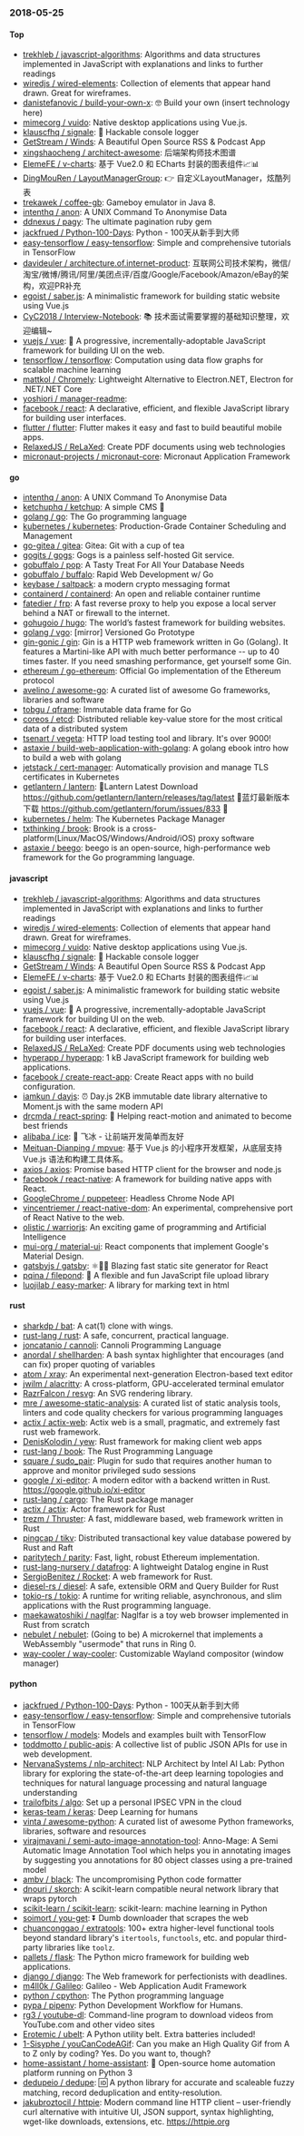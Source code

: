 ### 2018-05-25

#### Top
* [trekhleb / javascript-algorithms](https://github.com/trekhleb/javascript-algorithms): Algorithms and data structures implemented in JavaScript with explanations and links to further readings
* [wiredjs / wired-elements](https://github.com/wiredjs/wired-elements): Collection of elements that appear hand drawn. Great for wireframes.
* [danistefanovic / build-your-own-x](https://github.com/danistefanovic/build-your-own-x): 🤓 Build your own (insert technology here)
* [mimecorg / vuido](https://github.com/mimecorg/vuido): Native desktop applications using Vue.js.
* [klauscfhq / signale](https://github.com/klauscfhq/signale): 👋 Hackable console logger
* [GetStream / Winds](https://github.com/GetStream/Winds): A Beautiful Open Source RSS & Podcast App
* [xingshaocheng / architect-awesome](https://github.com/xingshaocheng/architect-awesome): 后端架构师技术图谱
* [ElemeFE / v-charts](https://github.com/ElemeFE/v-charts): 基于 Vue2.0 和 ECharts 封装的图表组件📈📊
* [DingMouRen / LayoutManagerGroup](https://github.com/DingMouRen/LayoutManagerGroup): 👉 自定义LayoutManager，炫酷列表
* [trekawek / coffee-gb](https://github.com/trekawek/coffee-gb): Gameboy emulator in Java 8.
* [intenthq / anon](https://github.com/intenthq/anon): A UNIX Command To Anonymise Data
* [ddnexus / pagy](https://github.com/ddnexus/pagy): The ultimate pagination ruby gem
* [jackfrued / Python-100-Days](https://github.com/jackfrued/Python-100-Days): Python - 100天从新手到大师
* [easy-tensorflow / easy-tensorflow](https://github.com/easy-tensorflow/easy-tensorflow): Simple and comprehensive tutorials in TensorFlow
* [davideuler / architecture.of.internet-product](https://github.com/davideuler/architecture.of.internet-product): 互联网公司技术架构，微信/淘宝/微博/腾讯/阿里/美团点评/百度/Google/Facebook/Amazon/eBay的架构，欢迎PR补充
* [egoist / saber.js](https://github.com/egoist/saber.js): A minimalistic framework for building static website using Vue.js
* [CyC2018 / Interview-Notebook](https://github.com/CyC2018/Interview-Notebook): 📚 技术面试需要掌握的基础知识整理，欢迎编辑~
* [vuejs / vue](https://github.com/vuejs/vue): 🖖 A progressive, incrementally-adoptable JavaScript framework for building UI on the web.
* [tensorflow / tensorflow](https://github.com/tensorflow/tensorflow): Computation using data flow graphs for scalable machine learning
* [mattkol / Chromely](https://github.com/mattkol/Chromely): Lightweight Alternative to Electron.NET, Electron for .NET/.NET Core
* [yoshiori / manager-readme](https://github.com/yoshiori/manager-readme): 
* [facebook / react](https://github.com/facebook/react): A declarative, efficient, and flexible JavaScript library for building user interfaces.
* [flutter / flutter](https://github.com/flutter/flutter): Flutter makes it easy and fast to build beautiful mobile apps.
* [RelaxedJS / ReLaXed](https://github.com/RelaxedJS/ReLaXed): Create PDF documents using web technologies
* [micronaut-projects / micronaut-core](https://github.com/micronaut-projects/micronaut-core): Micronaut Application Framework

#### go
* [intenthq / anon](https://github.com/intenthq/anon): A UNIX Command To Anonymise Data
* [ketchuphq / ketchup](https://github.com/ketchuphq/ketchup): A simple CMS 🍅
* [golang / go](https://github.com/golang/go): The Go programming language
* [kubernetes / kubernetes](https://github.com/kubernetes/kubernetes): Production-Grade Container Scheduling and Management
* [go-gitea / gitea](https://github.com/go-gitea/gitea): Gitea: Git with a cup of tea
* [gogits / gogs](https://github.com/gogits/gogs): Gogs is a painless self-hosted Git service.
* [gobuffalo / pop](https://github.com/gobuffalo/pop): A Tasty Treat For All Your Database Needs
* [gobuffalo / buffalo](https://github.com/gobuffalo/buffalo): Rapid Web Development w/ Go
* [keybase / saltpack](https://github.com/keybase/saltpack): a modern crypto messaging format
* [containerd / containerd](https://github.com/containerd/containerd): An open and reliable container runtime
* [fatedier / frp](https://github.com/fatedier/frp): A fast reverse proxy to help you expose a local server behind a NAT or firewall to the internet.
* [gohugoio / hugo](https://github.com/gohugoio/hugo): The world’s fastest framework for building websites.
* [golang / vgo](https://github.com/golang/vgo): [mirror] Versioned Go Prototype
* [gin-gonic / gin](https://github.com/gin-gonic/gin): Gin is a HTTP web framework written in Go (Golang). It features a Martini-like API with much better performance -- up to 40 times faster. If you need smashing performance, get yourself some Gin.
* [ethereum / go-ethereum](https://github.com/ethereum/go-ethereum): Official Go implementation of the Ethereum protocol
* [avelino / awesome-go](https://github.com/avelino/awesome-go): A curated list of awesome Go frameworks, libraries and software
* [tobgu / qframe](https://github.com/tobgu/qframe): Immutable data frame for Go
* [coreos / etcd](https://github.com/coreos/etcd): Distributed reliable key-value store for the most critical data of a distributed system
* [tsenart / vegeta](https://github.com/tsenart/vegeta): HTTP load testing tool and library. It's over 9000!
* [astaxie / build-web-application-with-golang](https://github.com/astaxie/build-web-application-with-golang): A golang ebook intro how to build a web with golang
* [jetstack / cert-manager](https://github.com/jetstack/cert-manager): Automatically provision and manage TLS certificates in Kubernetes
* [getlantern / lantern](https://github.com/getlantern/lantern): 🔴Lantern Latest Download https://github.com/getlantern/lantern/releases/tag/latest 🔴蓝灯最新版本下载 https://github.com/getlantern/forum/issues/833 🔴
* [kubernetes / helm](https://github.com/kubernetes/helm): The Kubernetes Package Manager
* [txthinking / brook](https://github.com/txthinking/brook): Brook is a cross-platform(Linux/MacOS/Windows/Android/iOS) proxy software
* [astaxie / beego](https://github.com/astaxie/beego): beego is an open-source, high-performance web framework for the Go programming language.

#### javascript
* [trekhleb / javascript-algorithms](https://github.com/trekhleb/javascript-algorithms): Algorithms and data structures implemented in JavaScript with explanations and links to further readings
* [wiredjs / wired-elements](https://github.com/wiredjs/wired-elements): Collection of elements that appear hand drawn. Great for wireframes.
* [mimecorg / vuido](https://github.com/mimecorg/vuido): Native desktop applications using Vue.js.
* [klauscfhq / signale](https://github.com/klauscfhq/signale): 👋 Hackable console logger
* [GetStream / Winds](https://github.com/GetStream/Winds): A Beautiful Open Source RSS & Podcast App
* [ElemeFE / v-charts](https://github.com/ElemeFE/v-charts): 基于 Vue2.0 和 ECharts 封装的图表组件📈📊
* [egoist / saber.js](https://github.com/egoist/saber.js): A minimalistic framework for building static website using Vue.js
* [vuejs / vue](https://github.com/vuejs/vue): 🖖 A progressive, incrementally-adoptable JavaScript framework for building UI on the web.
* [facebook / react](https://github.com/facebook/react): A declarative, efficient, and flexible JavaScript library for building user interfaces.
* [RelaxedJS / ReLaXed](https://github.com/RelaxedJS/ReLaXed): Create PDF documents using web technologies
* [hyperapp / hyperapp](https://github.com/hyperapp/hyperapp): 1 kB JavaScript framework for building web applications.
* [facebook / create-react-app](https://github.com/facebook/create-react-app): Create React apps with no build configuration.
* [iamkun / dayjs](https://github.com/iamkun/dayjs): ⏰ Day.js 2KB immutable date library alternative to Moment.js with the same modern API
* [drcmda / react-spring](https://github.com/drcmda/react-spring): 🙌 Helping react-motion and animated to become best friends
* [alibaba / ice](https://github.com/alibaba/ice): 🚀 飞冰 - 让前端开发简单而友好
* [Meituan-Dianping / mpvue](https://github.com/Meituan-Dianping/mpvue): 基于 Vue.js 的小程序开发框架，从底层支持 Vue.js 语法和构建工具体系。
* [axios / axios](https://github.com/axios/axios): Promise based HTTP client for the browser and node.js
* [facebook / react-native](https://github.com/facebook/react-native): A framework for building native apps with React.
* [GoogleChrome / puppeteer](https://github.com/GoogleChrome/puppeteer): Headless Chrome Node API
* [vincentriemer / react-native-dom](https://github.com/vincentriemer/react-native-dom): An experimental, comprehensive port of React Native to the web.
* [olistic / warriorjs](https://github.com/olistic/warriorjs): An exciting game of programming and Artificial Intelligence
* [mui-org / material-ui](https://github.com/mui-org/material-ui): React components that implement Google's Material Design.
* [gatsbyjs / gatsby](https://github.com/gatsbyjs/gatsby): ⚛️📄🚀 Blazing fast static site generator for React
* [pqina / filepond](https://github.com/pqina/filepond): 🌊 A flexible and fun JavaScript file upload library
* [luojilab / easy-marker](https://github.com/luojilab/easy-marker): A library for marking text in html

#### rust
* [sharkdp / bat](https://github.com/sharkdp/bat): A cat(1) clone with wings.
* [rust-lang / rust](https://github.com/rust-lang/rust): A safe, concurrent, practical language.
* [joncatanio / cannoli](https://github.com/joncatanio/cannoli): Cannoli Programming Language
* [anordal / shellharden](https://github.com/anordal/shellharden): A bash syntax highlighter that encourages (and can fix) proper quoting of variables
* [atom / xray](https://github.com/atom/xray): An experimental next-generation Electron-based text editor
* [jwilm / alacritty](https://github.com/jwilm/alacritty): A cross-platform, GPU-accelerated terminal emulator
* [RazrFalcon / resvg](https://github.com/RazrFalcon/resvg): An SVG rendering library.
* [mre / awesome-static-analysis](https://github.com/mre/awesome-static-analysis): A curated list of static analysis tools, linters and code quality checkers for various programming languages
* [actix / actix-web](https://github.com/actix/actix-web): Actix web is a small, pragmatic, and extremely fast rust web framework.
* [DenisKolodin / yew](https://github.com/DenisKolodin/yew): Rust framework for making client web apps
* [rust-lang / book](https://github.com/rust-lang/book): The Rust Programming Language
* [square / sudo_pair](https://github.com/square/sudo_pair): Plugin for sudo that requires another human to approve and monitor privileged sudo sessions
* [google / xi-editor](https://github.com/google/xi-editor): A modern editor with a backend written in Rust. https://google.github.io/xi-editor
* [rust-lang / cargo](https://github.com/rust-lang/cargo): The Rust package manager
* [actix / actix](https://github.com/actix/actix): Actor framework for Rust
* [trezm / Thruster](https://github.com/trezm/Thruster): A fast, middleware based, web framework written in Rust
* [pingcap / tikv](https://github.com/pingcap/tikv): Distributed transactional key value database powered by Rust and Raft
* [paritytech / parity](https://github.com/paritytech/parity): Fast, light, robust Ethereum implementation.
* [rust-lang-nursery / datafrog](https://github.com/rust-lang-nursery/datafrog): A lightweight Datalog engine in Rust
* [SergioBenitez / Rocket](https://github.com/SergioBenitez/Rocket): A web framework for Rust.
* [diesel-rs / diesel](https://github.com/diesel-rs/diesel): A safe, extensible ORM and Query Builder for Rust
* [tokio-rs / tokio](https://github.com/tokio-rs/tokio): A runtime for writing reliable, asynchronous, and slim applications with the Rust programming language.
* [maekawatoshiki / naglfar](https://github.com/maekawatoshiki/naglfar): Naglfar is a toy web browser implemented in Rust from scratch
* [nebulet / nebulet](https://github.com/nebulet/nebulet): (Going to be) A microkernel that implements a WebAssembly "usermode" that runs in Ring 0.
* [way-cooler / way-cooler](https://github.com/way-cooler/way-cooler): Customizable Wayland compositor (window manager)

#### python
* [jackfrued / Python-100-Days](https://github.com/jackfrued/Python-100-Days): Python - 100天从新手到大师
* [easy-tensorflow / easy-tensorflow](https://github.com/easy-tensorflow/easy-tensorflow): Simple and comprehensive tutorials in TensorFlow
* [tensorflow / models](https://github.com/tensorflow/models): Models and examples built with TensorFlow
* [toddmotto / public-apis](https://github.com/toddmotto/public-apis): A collective list of public JSON APIs for use in web development.
* [NervanaSystems / nlp-architect](https://github.com/NervanaSystems/nlp-architect): NLP Architect by Intel AI Lab: Python library for exploring the state-of-the-art deep learning topologies and techniques for natural language processing and natural language understanding
* [trailofbits / algo](https://github.com/trailofbits/algo): Set up a personal IPSEC VPN in the cloud
* [keras-team / keras](https://github.com/keras-team/keras): Deep Learning for humans
* [vinta / awesome-python](https://github.com/vinta/awesome-python): A curated list of awesome Python frameworks, libraries, software and resources
* [virajmavani / semi-auto-image-annotation-tool](https://github.com/virajmavani/semi-auto-image-annotation-tool): Anno-Mage: A Semi Automatic Image Annotation Tool which helps you in annotating images by suggesting you annotations for 80 object classes using a pre-trained model
* [ambv / black](https://github.com/ambv/black): The uncompromising Python code formatter
* [dnouri / skorch](https://github.com/dnouri/skorch): A scikit-learn compatible neural network library that wraps pytorch
* [scikit-learn / scikit-learn](https://github.com/scikit-learn/scikit-learn): scikit-learn: machine learning in Python
* [soimort / you-get](https://github.com/soimort/you-get): ⏬ Dumb downloader that scrapes the web
* [chuanconggao / extratools](https://github.com/chuanconggao/extratools): 100+ extra higher-level functional tools beyond standard library's `itertools`, `functools`, etc. and popular third-party libraries like `toolz`.
* [pallets / flask](https://github.com/pallets/flask): The Python micro framework for building web applications.
* [django / django](https://github.com/django/django): The Web framework for perfectionists with deadlines.
* [m4ll0k / Galileo](https://github.com/m4ll0k/Galileo): Galileo - Web Application Audit Framework
* [python / cpython](https://github.com/python/cpython): The Python programming language
* [pypa / pipenv](https://github.com/pypa/pipenv): Python Development Workflow for Humans.
* [rg3 / youtube-dl](https://github.com/rg3/youtube-dl): Command-line program to download videos from YouTube.com and other video sites
* [Erotemic / ubelt](https://github.com/Erotemic/ubelt): A Python utility belt. Extra batteries included!
* [1-Sisyphe / youCanCodeAGif](https://github.com/1-Sisyphe/youCanCodeAGif): Can you make an High Quality Gif from A to Z only by coding? Yes. Do you want to, though?
* [home-assistant / home-assistant](https://github.com/home-assistant/home-assistant): 🏡 Open-source home automation platform running on Python 3
* [dedupeio / dedupe](https://github.com/dedupeio/dedupe): 🆔 A python library for accurate and scaleable fuzzy matching, record deduplication and entity-resolution.
* [jakubroztocil / httpie](https://github.com/jakubroztocil/httpie): Modern command line HTTP client – user-friendly curl alternative with intuitive UI, JSON support, syntax highlighting, wget-like downloads, extensions, etc. https://httpie.org
